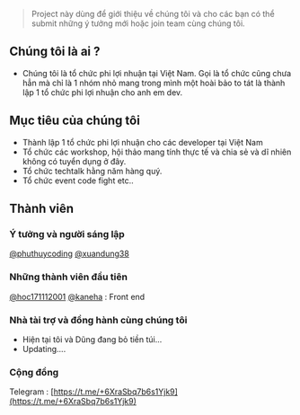 > Project này dùng để giới thiệu về chúng tôi và cho các bạn có thể submit những ý tưởng mới hoặc join team cùng chúng tôi.

## Chúng tôi là ai ?

- Chúng tôi là tổ chức phi lợi nhuận tại Việt Nam. Gọi là tổ chức cũng chưa hẳn mà chỉ là 1 nhóm nhỏ mang trong mình một hoài bảo to 
tát là thành lập 1 tổ chức phi lợi nhuận cho anh em dev.

## Mục tiêu của chúng tôi

- Thành lập 1 tổ chức phi lợi nhuận cho các developer tại Việt Nam
- Tổ chức các workshop, hội thảo mang tính thực tế và chia sẻ và dĩ nhiên không có tuyển dụng ở đây.
- Tổ chức techtalk hằng năm hàng quý.
- Tổ chức event code fight etc..


## Thành viên
### Ý tưởng và người sáng lập
[@phuthuycoding](https://github.com/phuthuycoding) [@xuandung38](https://github.com/xuandung38)

### Những thành viên đầu tiên
[@hoc171112001](https://github.com/phuthuycoding) [@kaneha](https://github.com/xuandung38) : Front end

### Nhà tài trợ và đồng hành cùng chúng tôi
- Hiện tại tôi và Dũng đang bỏ tiền túi...
- Updating....

### Cộng đồng
Telegram : [https://t.me/+6XraSbq7b6s1Yjk9](https://t.me/+6XraSbq7b6s1Yjk9)